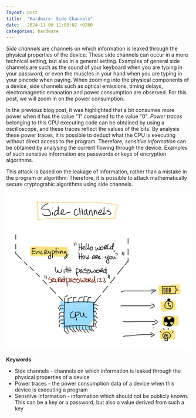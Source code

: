 ```yaml
---
layout: post
title:  "Hardware: Side Channels"
date:   2024-11-06 11:08:02 +0200
categories: hardware
---
```


<i>Side channels</i> are channels on which information is leaked through the physical properties of the device. These side channels can occur in a more technical setting, but also in a general setting. Examples of general side channels are such as the sound of your keyboard when you are typing in your password, or even the muscles in your hand when you are typing in your pincode when paying. When zooming into the physical components of a device, side channels such as optical emissions, timing delays, electromagnetic emanation and power consumption are observed. For this post, we will zoom in on the power consumption. 

In the previous blog post, it was highlighted that a bit consumes more power when it has the value "1" compared to the value "0". <i> Power traces </i> belonging to this CPU executing code can be obtained by using a oscilloscope, and these traces reflect the values of the bits. By analysis these power traces, it is possible to deduct what the CPU is executing without direct access to the program. Therefore, <i>sensitive information</i> can be obtained by analysing the current flowing through the device. Examples of such sensitive information are passwords or keys of encryption algorithms.

This attack is based on the leakage of information, rather than a mistake in the program or algorithm. Therefore, it is possible to attack mathematically secure cryptograhic algorithms using side channels. 

![image](/assets/images/sidechannel.png) 

<b>Keywords</b>
<ul>
<li>Side channels - channels on which information is leaked through the physical properties of a device </li>
<li>Power traces - the power consumption data of a device when this device is executing a program </li>
<li>Sensitive information - information which should not be publicly known. This can be a key or a password, but also a value derived from such a key</li>

</ul>